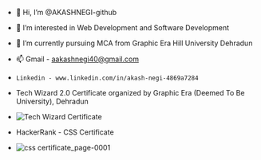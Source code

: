 - 👋 Hi, I’m @AKASHNEGI-github
- 👀 I’m interested in Web Development and Software Development
- 🌱 I’m currently pursuing MCA from Graphic Era Hill University Dehradun
- 📫 Gmail - aakashnegi40@gmail.com
-     Linkedin - www.linkedin.com/in/akash-negi-4869a7284

- Tech Wizard 2.0 Certificate organized by Graphic Era (Deemed To Be University), Dehradun
- ![Tech Wizard Certificate](https://github.com/AKASHNEGI-github/AKASHNEGI-github/assets/136436720/ad14f3ab-55b0-47d7-995b-98373bb3cd13)
  
- HackerRank - CSS Certificate
- ![css certificate_page-0001](https://github.com/AKASHNEGI-github/AKASHNEGI-github/assets/136436720/d7565815-88bb-4dd7-8be9-4aabf9cbf813)


<!---
AKASHNEGI-github/AKASHNEGI-github is a ✨ special ✨ repository because its `README.md` (this file) appears on your GitHub profile.
You can click the Preview link to take a look at your changes.
--->
